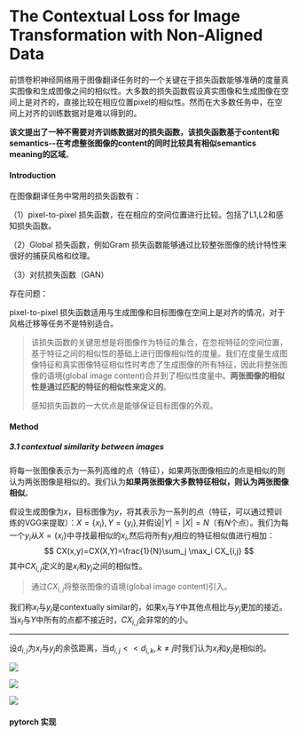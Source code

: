 # The Contextual Loss for Image Transformation with Non-Aligned Data




前馈卷积神经网络用于图像翻译任务时的一个关键在于损失函数能够准确的度量真实图像和生成图像之间的相似性。大多数的损失函数假设真实图像和生成图像在空间上是对齐的，直接比较在相应位置pixel的相似性。然而在大多数任务中，在空间上对齐的训练数据对是难以得到的。

**该文提出了一种不需要对齐训练数据对的损失函数，该损失函数基于content和semantics--在考虑整张图像的content的同时比较具有相似semantics meaning的区域**。



#### Introduction

在图像翻译任务中常用的损失函数有：

（1）pixel-to-pixel 损失函数，在在相应的空间位置进行比较。包括了L1,L2和感知损失函数。

（2）Global 损失函数，例如Gram 损失函数能够通过比较整张图像的统计特性来很好的捕获风格和纹理。

（3）对抗损失函数（GAN）

存在问题：

pixel-to-pixel 损失函数适用与生成图像和目标图像在空间上是对齐的情况，对于风格迁移等任务不是特别适合。

> 该损失函数的关键思想是将图像作为特征的集合，在忽视特征的空间位置，基于特征之间的相似性的基础上进行图像相似性的度量。我们在度量生成图像特征和真实图像特征相似性时考虑了生成图像的所有特征，因此将整张图像的语境(global image content)合并到了相似性度量中。**两张图像的相似性是通过匹配的特征的相似性来定义的**。
>
> 感知损失函数的一大优点是能够保证目标图像的外观。

#### Method

##### 3.1 contextual similarity between images 

将每一张图像表示为一系列高维的点（特征），如果两张图像相应的点是相似的则认为两张图像是相似的。我们认为**如果两张图像大多数特征相似，则认为两张图像相似**。

假设生成图像为$x$，目标图像为$y$，将其表示为一系列的点（特征，可以通过预训练的VGG来提取）：$X=\{ x_i \},Y=\{ y_i \}$,并假设$|Y|=|X|=N$（有$N$个点）。我们为每一个$y_i$从$X=\{ x_i\}$中寻找最相似的$x_i$,然后将所有$y_i$相应的特征相似值进行相加：
$$
CX(x,y)=CX(X,Y)=\frac{1}{N}\sum_j \max_i CX_{i,j}
$$
其中$CX_{i,j}$定义的是$x_i$和$y_j$之间的相似性。

> 通过$CX_{i,j}$将整张图像的语境(global image content)引入。

我们称$x_i$与$y_j$是contextually similar的，如果$x_i$与$Y$中其他点相比与$y_j$更加的接近。当$x_i$与$Y$中所有的点都不接近时，$CX_{i,j}$会非常的的小。

------

设$d_{i,j}$为$x_i$与$y_j$的余弦距离，当$d_{i,j}<<d_{i,k},k \neq j$时我们认为$x_i$和$y_j$是相似的。

![](https://gitee.com/shilongshen/image-bad/raw/master/img/20200823192427.jpg)

![](https://gitee.com/shilongshen/image-bad/raw/master/img/20200823192442.jpg)

![](https://gitee.com/shilongshen/image-bad/raw/master/img/20200823192449.jpg)





#### pytorch 实现
